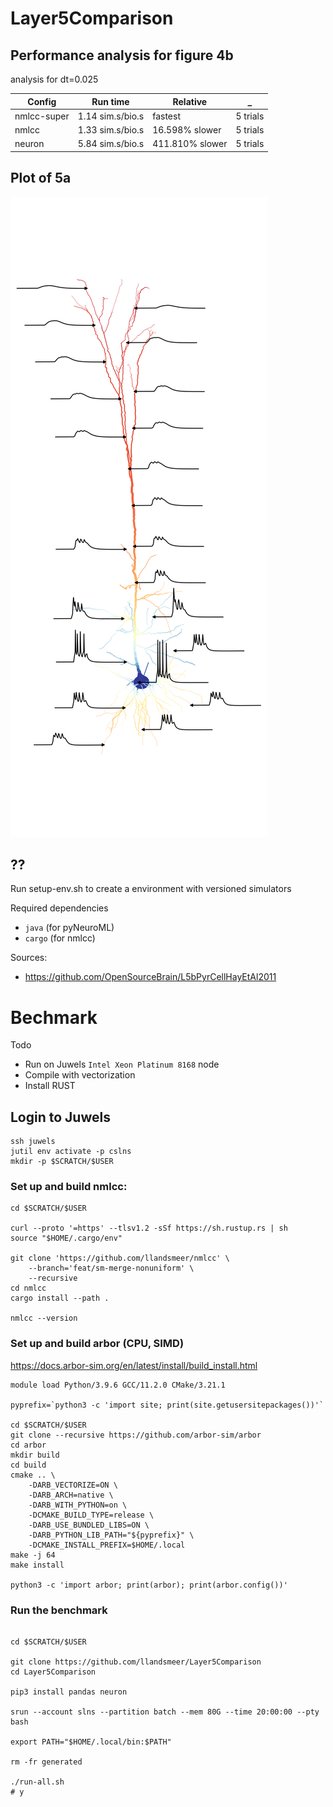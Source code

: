 # Layer5Comparison

## Performance analysis for figure 4b

analysis for dt=0.025


| Config      | Run time         | Relative        | _        |
|-------------|------------------|-----------------|----------|
| nmlcc-super | 1.14 sim.s/bio.s | fastest         | 5 trials |
| nmlcc       | 1.33 sim.s/bio.s | 16.598% slower  | 5 trials |
| neuron      | 5.84 sim.s/bio.s | 411.810% slower | 5 trials |

## Plot of 5a

<img src="5a.svg"></img>

## ??

Run setup-env.sh to create a environment with versioned simulators

Required dependencies

 - `java` (for pyNeuroML)
 - `cargo` (for nmlcc)

Sources:

 - https://github.com/OpenSourceBrain/L5bPyrCellHayEtAl2011

# Bechmark

Todo
 - Run on Juwels `Intel Xeon Platinum 8168` node
 - Compile with vectorization
 - Install RUST

## Login to Juwels

```
ssh juwels
jutil env activate -p cslns
mkdir -p $SCRATCH/$USER
```


### Set up and build nmlcc:

```
cd $SCRATCH/$USER

curl --proto '=https' --tlsv1.2 -sSf https://sh.rustup.rs | sh
source "$HOME/.cargo/env"

git clone 'https://github.com/llandsmeer/nmlcc' \
    --branch='feat/sm-merge-nonuniform' \
    --recursive
cd nmlcc
cargo install --path .

nmlcc --version
```

### Set up and build arbor (CPU, SIMD)

https://docs.arbor-sim.org/en/latest/install/build_install.html

```
module load Python/3.9.6 GCC/11.2.0 CMake/3.21.1

pyprefix=`python3 -c 'import site; print(site.getusersitepackages())'`

cd $SCRATCH/$USER
git clone --recursive https://github.com/arbor-sim/arbor
cd arbor
mkdir build
cd build
cmake .. \
    -DARB_VECTORIZE=ON \
    -DARB_ARCH=native \
    -DARB_WITH_PYTHON=on \
    -DCMAKE_BUILD_TYPE=release \
    -DARB_USE_BUNDLED_LIBS=ON \
    -DARB_PYTHON_LIB_PATH="${pyprefix}" \
    -DCMAKE_INSTALL_PREFIX=$HOME/.local
make -j 64
make install

python3 -c 'import arbor; print(arbor); print(arbor.config())'
```

### Run the benchmark

```

cd $SCRATCH/$USER

git clone https://github.com/llandsmeer/Layer5Comparison
cd Layer5Comparison

pip3 install pandas neuron

srun --account slns --partition batch --mem 80G --time 20:00:00 --pty bash

export PATH="$HOME/.local/bin:$PATH"

rm -fr generated

./run-all.sh
# y

```
